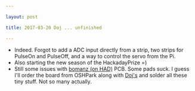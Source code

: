 ```yaml
---

layout: post

title: 2017-03-20 Doj ... unfinished

---
```



-   Indeed. Forgot to add a ADC input directly from a strip, two strips
    for PulseOn and PulseOff, and a way to control the servo from the
    Pi.
-   Also starting the new season of the HackadayPrize =)
-   Still some issues with [bomanz (on
    HAD)](https://hackaday.io/project/20455-20msps-adc-raspberrypi-extension-bomanz)
    PCB. Some pads suck. I guess I'll order the board from OSHPark along
    with [Doj's](/doj/) and solder all these tiny stuff. Not so many
    actually.

